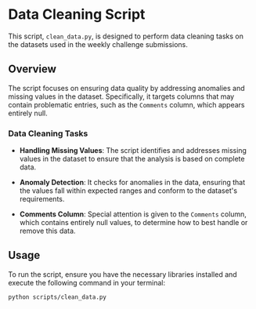 # Data Cleaning Script

This script, `clean_data.py`, is designed to perform data cleaning tasks on the datasets used in the weekly challenge submissions.

## Overview

The script focuses on ensuring data quality by addressing anomalies and missing values in the dataset. Specifically, it targets columns that may contain problematic entries, such as the `Comments` column, which appears entirely null.

### Data Cleaning Tasks

- **Handling Missing Values**: The script identifies and addresses missing values in the dataset to ensure that the analysis is based on complete data.
  
- **Anomaly Detection**: It checks for anomalies in the data, ensuring that the values fall within expected ranges and conform to the dataset's requirements.

- **Comments Column**: Special attention is given to the `Comments` column, which contains entirely null values, to determine how to best handle or remove this data.

## Usage

To run the script, ensure you have the necessary libraries installed and execute the following command in your terminal:

```bash
python scripts/clean_data.py